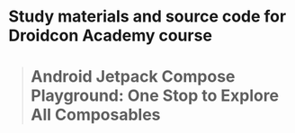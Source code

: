 # Study materials and source code for **Droidcon Academy** course 
> # Android Jetpack Compose Playground: One Stop to Explore All Composables
